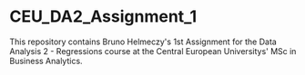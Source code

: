 # CEU_DA2_Assignment_1

This repository contains Bruno Helmeczy's 1st Assignment for the Data Analysis 2 - Regressions course at the Central European Universitys' 
MSc in Business Analytics.
